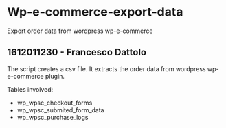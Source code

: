 # Wp-e-commerce-export-data
Export order data from wordpress wp-e-commerce

## 1612011230 - Francesco Dattolo
The script creates a csv file.
It extracts the order data from wordpress wp-e-commerce plugin.

Tables involved:
*	wp_wpsc_checkout_forms
*	wp_wpsc_submited_form_data
*	wp_wpsc_purchase_logs
